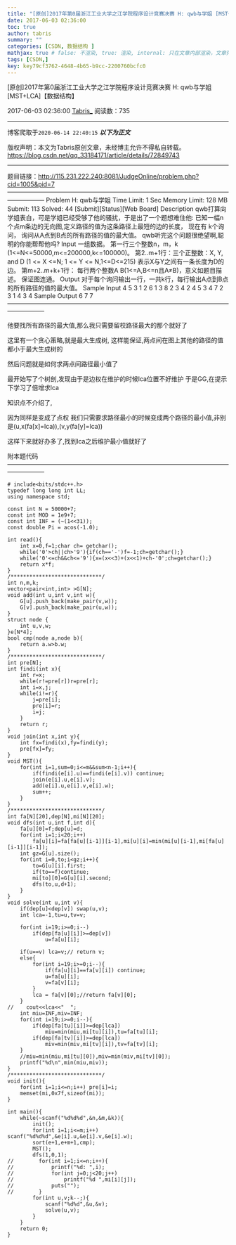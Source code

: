 ```yaml
---
title: "[原创]2017年第0届浙江工业大学之江学院程序设计竞赛决赛 H: qwb与学姐 [MST+LCA]【数据结构】"
date: 2017-06-03 02:36:00
toc: true
author: tabris
summary: ""
categories: [CSDN, 数据结构 ]
mathjax: true # false: 不渲染, true: 渲染, internal: 只在文章内部渲染，文章列表中不渲染
tags: [CSDN,]
key: key79cf3762-4648-4b65-b9cc-2200760bcfc0
---
```


[原创]2017年第0届浙江工业大学之江学院程序设计竞赛决赛 H: qwb与学姐 [MST+LCA]【数据结构】

2017-06-03 02:36:00  [Tabris_](https://me.csdn.net/qq_33184171) 阅读数：735

---

博客爬取于`2020-06-14 22:40:15`
***以下为正文***

版权声明：本文为Tabris原创文章，未经博主允许不得私自转载。
https://blog.csdn.net/qq_33184171/article/details/72849743

<!-- more -->

---

题目链接：http://115.231.222.240:8081/JudgeOnline/problem.php?cid=1005&pid=7
——————————————————————————————————————————
Problem H: qwb与学姐
Time Limit: 1 Sec  Memory Limit: 128 MB
Submit: 113  Solved: 44
[Submit][Status][Web Board]
Description
qwb打算向学姐表白，可是学姐已经受够了他的骚扰，于是出了一个题想难住他:
已知一幅n个点m条边的无向图,定义路径的值为这条路径上最短的边的长度，
现在有 k个询问，
询问从A点到B点的所有路径的值的最大值。
qwb听完这个问题很绝望啊,聪明的你能帮帮他吗?
Input
一组数据。
第一行三个整数n，m，k (1<=N<=50000,m<=200000,k<=100000)。
第2..m+1行：三个正整数：X, Y, and D (1 <= X <=N; 1 <= Y <= N,1<=D<=215) 表示X与Y之间有一条长度为D的边。 
第m+2..m+k+1行： 每行两个整数A B(1<=A,B<=n且A≠B)，意义如题目描述。
保证图连通。
Output
对于每个询问输出一行，一共k行，每行输出A点到B点的所有路径的值的最大值。
Sample Input
4 5 3
1 2 6
1 3 8
2 3 4
2 4 5
3 4 7
2 3
1 4
3 4
Sample Output
6
7
7
——————————————————————————————————————————

他要找所有路径的最大值,那么我只需要留校路径最大的那个就好了

这里有一个贪心策略,就是最大生成树,
这样能保证,两点间在图上其他的路径的值都小于最大生成树的

然后问题就是如何求两点间路径最小值了

最开始写了个树剖,发现由于是边权在维护的时候lca位置不好维护
于是GG,在提示下学习了倍增求lca

知识点不介绍了,

因为同样是变成了点权
我们只需要求路径最小的时候变成两个路径的最小值,非别是(u,x(fa[x]=lca)),(v,y(fa[y]=lca))

这样下来就好办多了,找到lca之后维护最小值就好了

附本题代码
——————————————————————————————————————————
```
# include<bits/stdc++.h>
typedef long long int LL;
using namespace std;
 
const int N = 50000+7;
const int MOD = 1e9+7;
const int INF = (~(1<<31));
const double Pi = acos(-1.0);
 
int read(){
    int x=0,f=1;char ch= getchar();
    while('0'>ch||ch>'9'){if(ch=='-')f=-1;ch=getchar();}
    while('0'<=ch&&ch<='9'){x=(x<<3)+(x<<1)+ch-'0';ch=getchar();}
    return x*f;
}
/*****************************/
int n,m,k;
vector<pair<int,int> >G[N];
void add(int u,int v,int w){
    G[u].push_back(make_pair(v,w));
    G[v].push_back(make_pair(u,w));
}
struct node {
    int u,v,w;
}e[N*4];
bool cmp(node a,node b){
    return a.w>b.w;
}
/*****************************/
int pre[N];
int findi(int x){
    int r=x;
    while(r!=pre[r])r=pre[r];
    int i=x,j;
    while(i!=r){
        j=pre[i];
        pre[i]=r;
        i=j;
    }
    return r;
}
void join(int x,int y){
    int fx=findi(x),fy=findi(y);
    pre[fx]=fy;
}
void MST(){
    for(int i=1,sum=0;i<=m&&sum<n-1;i++){
        if(findi(e[i].u)==findi(e[i].v)) continue;
        join(e[i].u,e[i].v);
        add(e[i].u,e[i].v,e[i].w);
        sum++;
    }
}
/*****************************/
int fa[N][20],dep[N],mi[N][20];
void dfs(int u,int f,int d){
    fa[u][0]=f;dep[u]=d;
    for(int i=1;i<20;i++)
        fa[u][i]=fa[fa[u][i-1]][i-1],mi[u][i]=min(mi[u][i-1],mi[fa[u][i-1]][i-1]);
    int gz=G[u].size();
    for(int i=0,to;i<gz;i++){
        to=G[u][i].first;
        if(to==f)continue;
        mi[to][0]=G[u][i].second;
        dfs(to,u,d+1);
    }
}
void solve(int u,int v){
    if(dep[u]<dep[v]) swap(u,v);
    int lca=-1,tu=u,tv=v;
 
    for(int i=19;i>=0;i--)
        if(dep[fa[u][i]]>=dep[v])
            u=fa[u][i];
 
    if(u==v) lca=v;// return v;
    else{
        for(int i=19;i>=0;i--){
            if(fa[u][i]==fa[v][i]) continue;
            u=fa[u][i];
            v=fa[v][i];
        }
        lca = fa[v][0];//return fa[v][0];
    }
//    cout<<lca<<"  ";
    int miu=INF,miv=INF;
    for(int i=19;i>=0;i--){
        if(dep[fa[tu][i]]>=dep[lca])
            miu=min(miu,mi[tu][i]),tu=fa[tu][i];
        if(dep[fa[tv][i]]>=dep[lca])
            miv=min(miv,mi[tv][i]),tv=fa[tv][i];
    }
    //miu=min(miu,mi[tu][0]),miv=min(miv,mi[tv][0]);
    printf("%d\n",min(miu,miv));
}
/*****************************/
void init(){
    for(int i=1;i<=n;i++) pre[i]=i;
    memset(mi,0x7f,sizeof(mi));
}
 
int main(){
    while(~scanf("%d%d%d",&n,&m,&k)){
        init();
        for(int i=1;i<=m;i++)    scanf("%d%d%d",&e[i].u,&e[i].v,&e[i].w);
        sort(e+1,e+m+1,cmp);
        MST();
        dfs(1,0,1);
//        for(int i=1;i<=n;i++){
//            printf("%d: ",i);
//            for(int j=0;j<20;j++)
//                printf("%d ",mi[i][j]);
//            puts("");
//        }
        for(int u,v;k--;){
            scanf("%d%d",&u,&v);
            solve(u,v);
        }
    }
    return 0;
}
```
